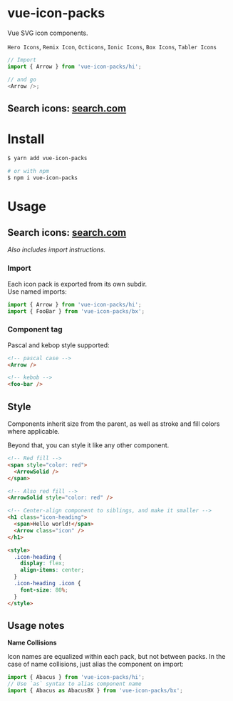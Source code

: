 # vue-icon-packs

Vue SVG icon components.

`Hero Icons`,
`Remix Icon`, `Octicons`, `Ionic Icons`, `Box Icons`, `Tabler Icons`

```js
// Import
import { Arrow } from 'vue-icon-packs/hi';

// and go
<Arrow />;
```

## Search icons: [search.com](https://search.com)

# Install

```bash
$ yarn add vue-icon-packs

# or with npm
$ npm i vue-icon-packs

```

# Usage

## Search icons: [search.com](https://search.com)

_Also includes import instructions._

### **Import**

Each icon pack is exported from its own subdir.  
Use named imports:

```javascript
import { Arrow } from 'vue-icon-packs/hi';
import { FooBar } from 'vue-icon-packs/bx';
```

### **Component tag**

Pascal and kebop style supported:

```html
<!-- pascal case -->
<Arrow />

<!-- kebob -->
<foo-bar />
```

## Style

Components inherit size from the parent, as well as stroke and fill colors where applicable.

Beyond that, you can style it like any other component.

```html
<!-- Red fill -->
<span style="color: red">
  <ArrowSolid />
</span>

<!-- Also red fill -->
<ArrowSolid style="color: red" />

<!-- Center-align component to siblings, and make it smaller -->
<h1 class="icon-heading">
  <span>Hello world!</span>
  <Arrow class="icon" />
</h1>

<style>
  .icon-heading {
    display: flex;
    align-items: center;
  }
  .icon-heading .icon {
    font-size: 80%;
  }
</style>
```

## Usage notes

**Name Collisions**

Icon names are equalized within each pack, but not between packs.
In the case of name collisions, just alias the component on import:

```javascript
import { Abacus } from 'vue-icon-packs/hi';
// Use `as` syntax to alias component name
import { Abacus as AbacusBX } from 'vue-icon-packs/bx';
```
